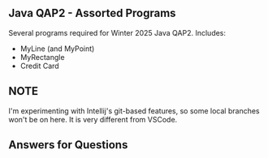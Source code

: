 ## Java QAP2 - Assorted Programs

Several programs required for Winter 2025 Java QAP2. Includes:

- MyLine (and MyPoint)
- MyRectangle
- Credit Card

## NOTE
I'm experimenting with Intellij's git-based features, so some local branches won't be on here. It is very different from VSCode.

## Answers for Questions
